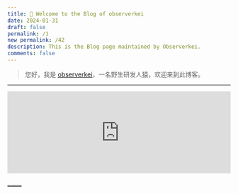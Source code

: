 ```yaml
---
title: 🎉 Welcome to the Blog of observerkei
date: 2024-01-31
draft: false
permalink: /1
new permalink: /42
description: This is the Blog page maintained by Observerkei.
comments: false
---
```



 > 您好，我是 [observerkei](https://observerkei.top)，一名野生研发人猿，欢迎来到此博客。
 
  
---


<div>
  <iframe 
    id="dino-item-iframe" 
    src="https://blog.observerkei.top/static/dino" 
    frameborder="0" 
    scrolling="no" 
    width="100%" 
    height="185px" 
    loading="lazy" 
    style="overflow: hidden; margin: 0; background: transparent; color-scheme: light;" 
  >
  </iframe>
</div>


[_____](https://observerkei.top/)
